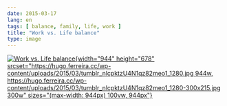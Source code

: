 ```yaml
---
date: 2015-03-17
lang: en
tags: [ balance, family, life, work ]
title: "Work vs. Life balance"
type: image
---
```


[![Work vs. Life
balance](https://hugo.ferreira.cc/wp-content/uploads/2015/03/tumblr_nlcpktzU4N1qz82meo1_1280.jpg){width="944"
height="678"
srcset="https://hugo.ferreira.cc/wp-content/uploads/2015/03/tumblr_nlcpktzU4N1qz82meo1_1280.jpg 944w, https://hugo.ferreira.cc/wp-content/uploads/2015/03/tumblr_nlcpktzU4N1qz82meo1_1280-300x215.jpg 300w"
sizes="(max-width: 944px) 100vw, 944px"}](https://hugo.ferreira.cc/wp-content/uploads/2015/03/tumblr_nlcpktzU4N1qz82meo1_1280.jpg)

